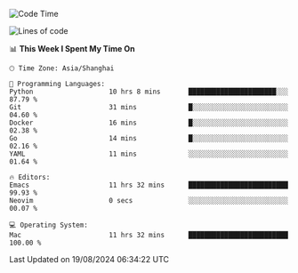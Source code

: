 <!--START_SECTION:waka-->
![Code Time](http://img.shields.io/badge/Code%20Time-2%2C135%20hrs%2056%20mins-blue)

![Lines of code](https://img.shields.io/badge/From%20Hello%20World%20I%27ve%20Written-308.0%20thousand%20lines%20of%20code-blue)

📊 **This Week I Spent My Time On** 

```text
🕑︎ Time Zone: Asia/Shanghai

💬 Programming Languages: 
Python                   10 hrs 8 mins       ██████████████████████░░░   87.79 % 
Git                      31 mins             █░░░░░░░░░░░░░░░░░░░░░░░░   04.60 % 
Docker                   16 mins             █░░░░░░░░░░░░░░░░░░░░░░░░   02.38 % 
Go                       14 mins             █░░░░░░░░░░░░░░░░░░░░░░░░   02.16 % 
YAML                     11 mins             ░░░░░░░░░░░░░░░░░░░░░░░░░   01.64 % 

🔥 Editors: 
Emacs                    11 hrs 32 mins      █████████████████████████   99.93 % 
Neovim                   0 secs              ░░░░░░░░░░░░░░░░░░░░░░░░░   00.07 % 

💻 Operating System: 
Mac                      11 hrs 32 mins      █████████████████████████   100.00 % 
```


 Last Updated on 19/08/2024 06:34:22 UTC
<!--END_SECTION:waka-->
